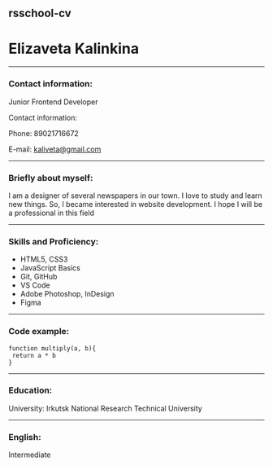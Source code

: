 ## rsschool-cv


# Elizaveta Kalinkina
*********
### Contact information:
Junior Frontend Developer

Contact information:

Phone: 89021716672

E-mail: kaliveta@gmail.com
*********

### Briefly about myself:
I am a designer of several newspapers in our town. I love to study and learn new things. So, I became interested in website development. I hope I will be a professional in this field
*********

### Skills and Proficiency:
* HTML5, CSS3
* JavaScript Basics
* Git, GitHub
* VS Code
* Adobe Photoshop, InDesign
* Figma
*********

### Code example:
```
function multiply(a, b){
 return a * b
}
```
*********

### Education:
University: Irkutsk National Research Technical University
*********

### English:
Intermediate
